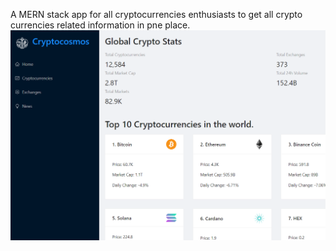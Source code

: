 A MERN stack app for all cryptocurrencies enthusiasts to get all crypto currencies related information in pne place.
![Site image](./readmeimages/cryptocosmos.png)
